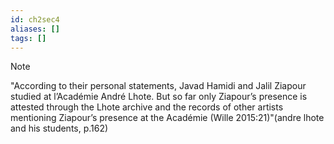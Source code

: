 ```yaml
---
id: ch2sec4
aliases: []
tags: []
---
```





> [!NOTE]
>
> "According to their personal statements, Javad Hamidi and Jalil Ziapour studied
> at l’Académie André Lhote. But so far only Ziapour’s presence is attested through
> the Lhote archive and the records of other artists mentioning Ziapour’s presence
> at the Académie (Wille 2015:21)"(andre lhote and his students, p.162)

